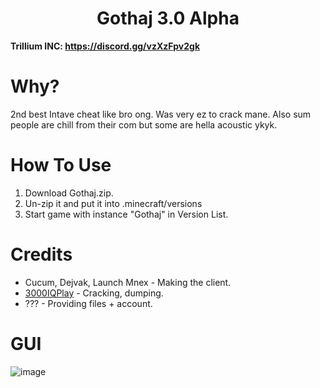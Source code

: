 <h1 align="center">Gothaj 3.0 Alpha</h1>

**Trillium INC: https://discord.gg/vzXzFpv2gk**

# Why?
2nd best Intave cheat like bro ong. Was very ez to crack mane. Also sum people are chill from their com but some are hella acoustic ykyk.

[3000IQPlayA]: https://github.com/3000IQPlay

# How To Use
1. Download Gothaj.zip.
2. Un-zip it and put it into .minecraft/versions
3. Start game with instance "Gothaj" in Version List.

# Credits
- Cucum, Dejvak, Launch Mnex - Making the client.
- [3000IQPlay][3000IQPlayA] - Cracking, dumping.
- ??? - Providing files + account.

# GUI

![image]([https://media.discordapp.net/attachments/1162676465427558500/1174065450305458287/image.png?ex=65663ca8&is=6553c7a8&hm=3f813cd5ea581e3342110909f46420e7fac533c6e57162b909fb7154feed3e32&=&width=1085&height=610](https://media.discordapp.net/attachments/1162676465427558500/1174780496258007050/image.png?ex=6568d698&is=65566198&hm=adf525442aeb49d3b6baff07458d583828506bc308025e68240ee3ea294e58d2&=&width=1101&height=619)https://media.discordapp.net/attachments/1162676465427558500/1174780496258007050/image.png?ex=6568d698&is=65566198&hm=adf525442aeb49d3b6baff07458d583828506bc308025e68240ee3ea294e58d2&=&width=1101&height=619)
